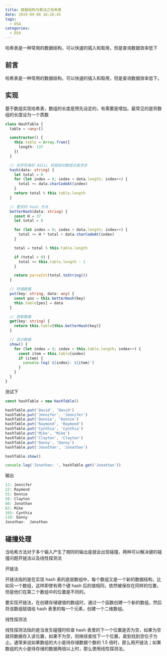 ```yaml
---
title: 数据结构与算法之哈希表
date: 2019-09-08 16:26:45
tags:
  - DSA
categories:
  - DSA
---
```


哈希表是一种常用的数据结构，可以快速的插入和取用，但是查询数据效率低下

<!--more-->

## 前言

哈希表是一种常用的数据结构，可以快速的插入和取用，但是查询数据效率低下。

## 实现

基于数组实现哈希表，数组的长度是预先设定的，有需要是增加。最常见的是将数组的长度设为一个质数

```ts
class HashTable {
  table = <any>[]

  constructor() {
    this.table = Array.from({
      length: 137
    })
  }

  // 将字符串的 ASCLL 码相加对数组长度求余
  hash(data: string) {
    let total = 0
    for (let index = 0; index < data.length; index++) {
      total += data.charCodeAt(index)
    }
    return total % this.table.length
  }

  // 更优的 hash 方法
  betterHash(data: string) {
    const H = 37
    let total = 0

    for (let index = 0; index < data.length; index++) {
      total += H * total + data.charCodeAt(index)
    }

    total = total % this.table.length

    if (total < 0) {
      total += this.table.length - 1
    }

    return parseInt(total.toString())
  }

  // 存储数据
  put(key: string, data: any) {
    const pos = this.betterHash(key)
    this.table[pos] = data
  }

  // 获取数据
  get(key: string) {
    return this.table[this.betterHash(key)]
  }

  // 显示数据
  show() {
    for (let index = 0; index < this.table.length; index++) {
      const item = this.table[index]
      if (item) {
        console.log(`${index}: ${item}`)
      }
    }
  }
}
```

测试下

```ts
const hashTable = new HashTable()

hashTable.put('David', 'David')
hashTable.put('Jennifer', 'Jennifer')
hashTable.put('Donnie', 'Donnie')
hashTable.put('Raymond', 'Raymond')
hashTable.put('Cynthia', 'Cynthia')
hashTable.put('Mike', 'Mike')
hashTable.put('Clayton', 'Clayton')
hashTable.put('Danny', 'Danny')
hashTable.put('Jonathan', 'Jonathan')

hashTable.show()

console.log('Jonathan: ', hashTable.get('Jonathan'))
```

输出

```ts
12: Jennifer
22: Raymond
55: Donnie
58: Clayton
80: Jonathan
82: Mike
103: Cynthia
110: Danny
Jonathan:  Jonathan
```

## 碰撞处理

当哈希方法对于多个输入产生了相同的输出是就会出现碰撞，两种可以解决键的碰撞问题开链法以及线性探测法

开链法

开链法指的是在实现 hash 表的底层数组中，每个数组又是一个新的数据结构，比如另一个数组，这样即使有两个键 hash 后的值相同，依然被保存在同样的位置，但是他们在第二个数组中的位置是不同的。

要实现开链法，在创建存储键值的数组时，通过一个函数创建一个新的数组，然后将该数组赋值给 hash 表里的每一个元素，创建一个二维数组。

线性探测法

线性探测法指的是当发生碰撞时检查 hash 表里的下一个位置是否为空，如果为空就将数据存入该位置，如果不为空，则继续查找下一个位置，直到找到空位子为止。通常来说如果数组的大小是待存储数据个数的 1.5 倍时，那么用开链法；如果数组的大小是待存储的数据两倍以上时，那么使用线性探测法。
